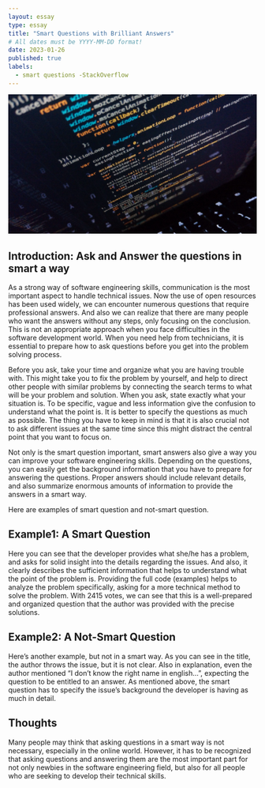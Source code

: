 ```yaml
---
layout: essay
type: essay
title: "Smart Questions with Brilliant Answers"
# All dates must be YYYY-MM-DD format!
date: 2023-01-26
published: true
labels:
  - smart questions -StackOverflow
---
```


<img class="img-fluid" src="../img/Javascript.png">

## Introduction: Ask and Answer the questions in smart a way

As a strong way of software engineering skills, communication is the most important aspect to handle technical issues. Now the use of open resources has been used widely, we can encounter numerous questions that require professional answers. And also we can realize that there are many people who want the answers without any steps, only focusing on the conclusion. This is not an appropriate approach when you face difficulties in the software development world. When you need help from technicians, it is essential to prepare how to ask questions before you get into the problem solving process. 

Before you ask, take your time and organize what you are having trouble with. This might take you to fix the problem by yourself, and help to direct other people with similar problems by connecting the search terms to what will be your problem and solution. When you ask, state exactly what your situation is. To be specific, vague and less information give the confusion to understand what the point is. It is better to specify the questions as much as possible. The thing you have to keep in mind is that it is also crucial not to ask different issues at the same time since this might distract the central point that you want to focus on. 

Not only is the smart question important, smart answers also give a way you can improve your software engineering skills. Depending on the questions, you can easily get the background information that you have to prepare for answering the questions. Proper answers should include relevant details, and also summarize enormous amounts of information to provide the answers in a smart way. 

Here are examples of smart question and not-smart question.

## Example1: A Smart Question

Here you can see that the developer provides what she/he has a problem, and asks for solid insight into the details regarding the issues. And also, it clearly describes the sufficient information that helps to understand what the point of the problem is. Providing the full code (examples) helps to analyze the problem specifically, asking for a more technical method to solve the problem. With 2415 votes, we can see that this is a well-prepared and organized question that the author was provided with the precise solutions.

## Example2: A Not-Smart Question

Here’s another example, but not in a smart way. As you can see in the title, the author throws the issue, but it is not clear. Also in explanation, even the author mentioned “I don’t know the right name in english…”, expecting the question to be entitled to an answer. As mentioned above, the smart question has to specify the issue’s background the developer is having as much in detail. 

## Thoughts

Many people may think that asking questions in a smart way is not necessary, especially in the online world. However, it has to be recognized that asking questions and answering them are the most important part for not only newbies in the software engineering field, but also for all people who are seeking to develop their technical skills. 

